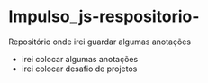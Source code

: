 # Impulso_js-respositorio-
Repositório onde irei guardar algumas anotações

- irei colocar algumas anotações
- irei colocar desafio de projetos
